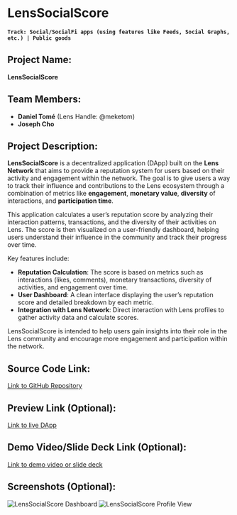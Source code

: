 # LensSocialScore

**`Track: Social/SocialFi apps (using features like Feeds, Social Graphs, etc.) | Public goods`**

## Project Name:
**LensSocialScore**

## Team Members:
- **Daniel Tomé** (Lens Handle: @meketom)
- **Joseph Cho**

## Project Description:
**LensSocialScore** is a decentralized application (DApp) built on the **Lens Network** that aims to provide a reputation system for users based on their activity and engagement within the network. The goal is to give users a way to track their influence and contributions to the Lens ecosystem through a combination of metrics like **engagement**, **monetary value**, **diversity** of interactions, and **participation time**. 

This application calculates a user’s reputation score by analyzing their interaction patterns, transactions, and the diversity of their activities on Lens. The score is then visualized on a user-friendly dashboard, helping users understand their influence in the community and track their progress over time.

Key features include:
- **Reputation Calculation**: The score is based on metrics such as interactions (likes, comments), monetary transactions, diversity of activities, and engagement over time.
- **User Dashboard**: A clean interface displaying the user’s reputation score and detailed breakdown by each metric.
- **Integration with Lens Network**: Direct interaction with Lens profiles to gather activity data and calculate scores.
  
LensSocialScore is intended to help users gain insights into their role in the Lens community and encourage more engagement and participation within the network.

## Source Code Link:
[Link to GitHub Repository](https://github.com/danitome24/bc-lens-holiday-hackathon)

## Preview Link (Optional):
[Link to live DApp](#)

## Demo Video/Slide Deck Link (Optional):
[Link to demo video or slide deck](#)

## Screenshots (Optional):
![LensSocialScore Dashboard](#)
![LensSocialScore Profile View](#)
